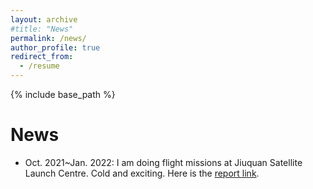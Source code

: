 ```yaml
---
layout: archive
#title: "News"
permalink: /news/
author_profile: true
redirect_from:
  - /resume
---
```


{% include base_path %}

News
======
* Oct. 2021~Jan. 2022: I am doing flight missions at Jiuquan Satellite Launch Centre. Cold and exciting. Here is the [report link](https://www.guancha.cn/industry-science/2022_01_24_623388.shtml).
